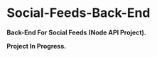 # Social-Feeds-Back-End

**Back-End For Social Feeds (Node API Project).**

**Project In Progress.**
